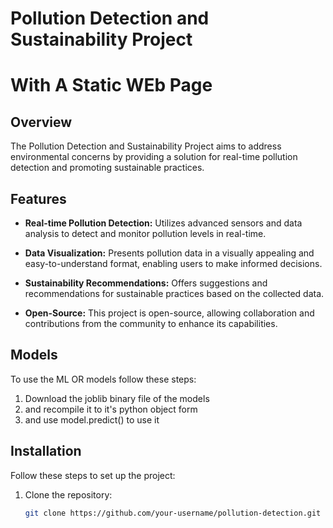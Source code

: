 # Pollution Detection and Sustainability Project
# With A Static WEb Page
## Overview

The Pollution Detection and Sustainability Project aims to address environmental concerns by providing a solution for real-time pollution detection and promoting sustainable practices.

## Features

- **Real-time Pollution Detection:** Utilizes advanced sensors and data analysis to detect and monitor pollution levels in real-time.
  
- **Data Visualization:** Presents pollution data in a visually appealing and easy-to-understand format, enabling users to make informed decisions.

- **Sustainability Recommendations:** Offers suggestions and recommendations for sustainable practices based on the collected data.

- **Open-Source:** This project is open-source, allowing collaboration and contributions from the community to enhance its capabilities.

## Models
To use the ML OR models follow these steps:
1. Download the joblib binary file of the models
2. and recompile it to it's python object form
3. and use model.predict() to use it

## Installation

Follow these steps to set up the project:

1. Clone the repository:
   ```bash
   git clone https://github.com/your-username/pollution-detection.git
   ```
   
